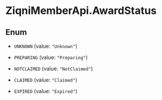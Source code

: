 # ZiqniMemberApi.AwardStatus

## Enum


* `UNKNOWN` (value: `"Unknown"`)

* `PREPARING` (value: `"Preparing"`)

* `NOTCLAIMED` (value: `"NotClaimed"`)

* `CLAIMED` (value: `"Claimed"`)

* `EXPIRED` (value: `"Expired"`)


